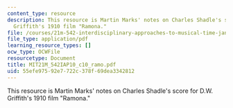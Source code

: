 ```yaml
---
content_type: resource
description: This resource is Martin Marks' notes on Charles Shadle's score for D.W.
  Griffith's 1910 film "Ramona."
file: /courses/21m-542-interdisciplinary-approaches-to-musical-time-january-iap-2010/55efe97592e7722c378f69dea3342812_MIT21M_542IAP10_c10_ramo.pdf
file_type: application/pdf
learning_resource_types: []
ocw_type: OCWFile
resourcetype: Document
title: MIT21M_542IAP10_c10_ramo.pdf
uid: 55efe975-92e7-722c-378f-69dea3342812
---
```

This resource is Martin Marks' notes on Charles Shadle's score for D.W. Griffith's 1910 film "Ramona."


